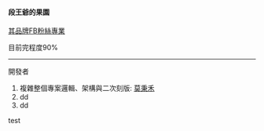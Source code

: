 #### 段王爺的果園

[其品牌FB粉絲專業](https://www.facebook.com/profile.php?id=100083708892925)


目前完程度90%

---- 
開發者

1. 複雜整個專案邏輯、架構與二次刻版: [莫秉禾](https://www.facebook.com/dlutermade0.0/)
2. dd
3. dd

test
